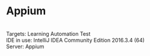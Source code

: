 # Appium
<br>Targets: Learning Automation Test
<br>IDE in use: IntelliJ IDEA Community Edition 2016.3.4 (64)
<br>Server: Appium
